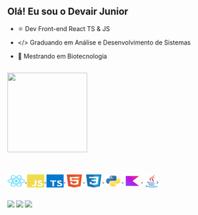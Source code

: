 ## Olá! Eu sou o Devair Junior

- ⚛️ Dev Front-end React TS & JS
- </> Graduando em Análise e Desenvolvimento de Sistemas
- 🧬 Mestrando em Biotecnologia
  
  ##
 
<div>
  <a href="https://github.com/DevaJunior" >
  <!-- <img height="180em" width="40%" src="https://github-readme-stats.vercel.app/api?username=devairjunior&show_icons=true&theme=dark&include_all_commits=true&count_private=true" /> -->
  <img height="180em" width="60%" src="https://github-readme-stats.vercel.app/api/top-langs/?username=devairjunior&layout=compact&langs_count=16&theme=dark" />
</div>

  ##
 
<div style="display: inline_block"><br>
  <img align="center" alt="Rafa-React" height="30" width="40" src="https://raw.githubusercontent.com/devicons/devicon/master/icons/react/react-original.svg">
  <img align="center" alt="Rafa-Js" height="30" width="40" src="https://raw.githubusercontent.com/devicons/devicon/master/icons/javascript/javascript-plain.svg">
  <img align="center" alt="Rafa-Ts" height="30" width="40" src="https://raw.githubusercontent.com/devicons/devicon/master/icons/typescript/typescript-plain.svg">
  <img align="center" alt="Rafa-HTML" height="30" width="40" src="https://raw.githubusercontent.com/devicons/devicon/master/icons/html5/html5-original.svg">
  <img align="center" alt="Rafa-CSS" height="30" width="40" src="https://raw.githubusercontent.com/devicons/devicon/master/icons/css3/css3-original.svg">
  <img align="center" alt="Rafa-Python" height="30" width="40" src="https://raw.githubusercontent.com/devicons/devicon/master/icons/python/python-original.svg">
  <img align="center" alt="Rafa-Csharp" height="30" width="40" src="https://raw.githubusercontent.com/devicons/devicon/master/icons/kotlin/kotlin-original.svg">
  <img align="center" alt="Rafa-Csharp" height="30" width="40" src="https://raw.githubusercontent.com/devicons/devicon/master/icons/java/java-original.svg">
</div>
  
  ##
 
<div> 
  <a href = "mailto:contaotdevairjunior@gmail.com"><img src="https://img.shields.io/badge/-Gmail-%23333?style=for-the-badge&logo=gmail&logoColor=white" target="_blank"></a>
  <a href="https://www.linkedin.com/in/devair-junior-b9937a280" target="_blank"><img src="https://img.shields.io/badge/-LinkedIn-%230077B5?style=for-the-badge&logo=linkedin&logoColor=white" target="_blank"></a> 
  <a href="https://instagram.com/devair.junior" target="_blank"><img src="https://img.shields.io/badge/-Instagram-%23E4405F?style=for-the-badge&logo=instagram&logoColor=white" target="_blank"></a>  
</div>

<!-- ![Snake animation](httpss://github.com/vrabelk/devairjunior/blob/output/github-contribution-grid-snake.svg)
https://www.youtube.com/watch?v=TsaLQAetPLU -->
